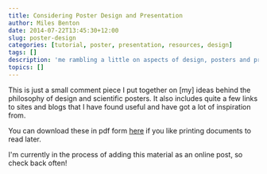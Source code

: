 ```yaml
---
title: Considering Poster Design and Presentation
author: Miles Benton
date: 2014-07-22T13:45:30+12:00
slug: poster-design
categories: [tutorial, poster, presentation, resources, design]
tags: []
description: 'me rambling a little on aspects of design, posters and presenting for scientific content'
topics: []
---
```


This is just a small comment piece I put together on [my] ideas behind the philosophy of design and scientific posters. It also includes quite a few links to sites and blogs that I have found useful and have got a lot of inspiration from.  

You can download these in pdf form [here](/workshops-tutorials/Considering_Poster_Design_and_Presentation_140722.pdf) if you like printing documents to read later.

I'm currently in the process of adding this material as an online post, so check back often!